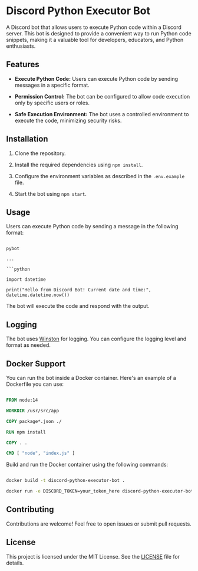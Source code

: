 
# Discord Python Executor Bot


A Discord bot that allows users to execute Python code within a Discord server. This bot is designed to provide a convenient way to run Python code snippets, making it a valuable tool for developers, educators, and Python enthusiasts.


## Features


- **Execute Python Code:** Users can execute Python code by sending messages in a specific format.

- **Permission Control:** The bot can be configured to allow code execution only by specific users or roles.

- **Safe Execution Environment:** The bot uses a controlled environment to execute the code, minimizing security risks.


## Installation


1. Clone the repository.

2. Install the required dependencies using `npm install`.

3. Configure the environment variables as described in the `.env.example` file.

4. Start the bot using `npm start`.


## Usage


Users can execute Python code by sending a message in the following format:


```

pybot

...

```python

import datetime

print("Hello from Discord Bot! Current date and time:", datetime.datetime.now())

```


The bot will execute the code and respond with the output.


## Logging


The bot uses [Winston](https://github.com/winstonjs/winston) for logging. You can configure the logging level and format as needed.


## Docker Support


You can run the bot inside a Docker container. Here's an example of a Dockerfile you can use:


```Dockerfile

FROM node:14

WORKDIR /usr/src/app

COPY package*.json ./

RUN npm install

COPY . .

CMD [ "node", "index.js" ]

```


Build and run the Docker container using the following commands:


```bash

docker build -t discord-python-executor-bot .

docker run -e DISCORD_TOKEN=your_token_here discord-python-executor-bot

```


## Contributing


Contributions are welcome! Feel free to open issues or submit pull requests.


## License


This project is licensed under the MIT License. See the [LICENSE](LICENSE) file for details.

